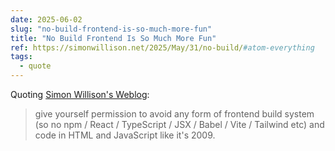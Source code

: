```yaml
---
date: 2025-06-02
slug: "no-build-frontend-is-so-much-more-fun"
title: "No Build Frontend Is So Much More Fun"
ref: https://simonwillison.net/2025/May/31/no-build/#atom-everything
tags:
  - quote
---
```


Quoting [Simon Willison&#39;s Weblog](https://simonwillison.net/2025/May/31/no-build/#atom-everything):

> give yourself permission to avoid any form of frontend build system (so no npm / React / TypeScript / JSX / Babel / Vite / Tailwind etc) and code in HTML and JavaScript like it&#39;s 2009.
